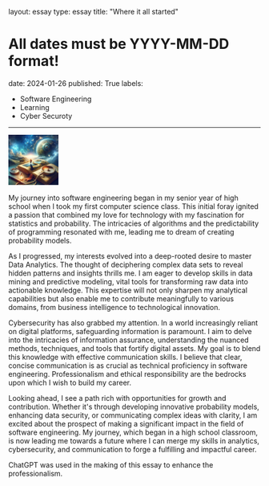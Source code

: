 layout: essay
type: essay
title: "Where it all started"
# All dates must be YYYY-MM-DD format!
date: 2024-01-26
published: True
labels:
  - Software Engineering
  - Learning
  - Cyber Securoty 
---

<img width="100px" class="rounded float-start pe-4" src="../img/Curiosity.jpeg">

My journey into software engineering began in my senior year of high school when I took my first computer science class. This initial foray ignited a passion that combined my love for technology with my fascination for statistics and probability. The intricacies of algorithms and the predictability of programming resonated with me, leading me to dream of creating probability models.

As I progressed, my interests evolved into a deep-rooted desire to master Data Analytics. The thought of deciphering complex data sets to reveal hidden patterns and insights thrills me. I am eager to develop skills in data mining and predictive modeling, vital tools for transforming raw data into actionable knowledge. This expertise will not only sharpen my analytical capabilities but also enable me to contribute meaningfully to various domains, from business intelligence to technological innovation.

Cybersecurity has also grabbed my attention. In a world increasingly reliant on digital platforms, safeguarding information is paramount. I aim to delve into the intricacies of information assurance, understanding the nuanced methods, techniques, and tools that fortify digital assets. My goal is to blend this knowledge with effective communication skills. I believe that clear, concise communication is as crucial as technical proficiency in software engineering. Professionalism and ethical responsibility are the bedrocks upon which I wish to build my career.

Looking ahead, I see a path rich with opportunities for growth and contribution. Whether it's through developing innovative probability models, enhancing data security, or communicating complex ideas with clarity, I am excited about the prospect of making a significant impact in the field of software engineering. My journey, which began in a high school classroom, is now leading me towards a future where I can merge my skills in analytics, cybersecurity, and communication to forge a fulfilling and impactful career.

ChatGPT was used in the making of this essay to enhance the professionalism. 
